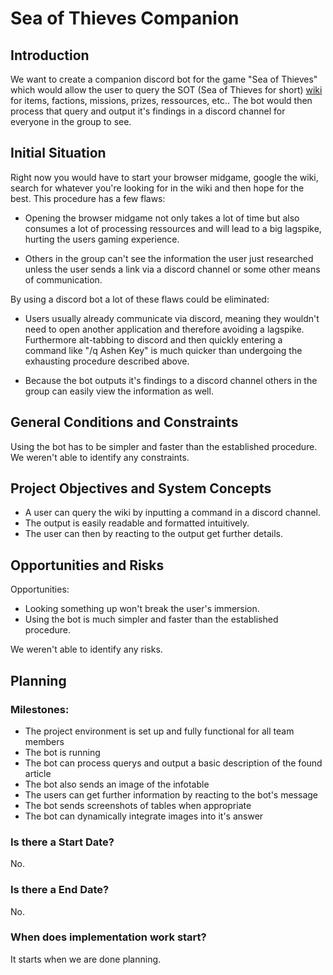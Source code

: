 # Sea of Thieves Companion

## Introduction

We want to create a companion discord bot for the game "Sea of Thieves" which would allow the user to query the SOT (Sea of Thieves for short) [wiki](https://seaofthieves.fandom.com/wiki/Sea_of_Thieves_Wiki) for items, factions, missions, prizes, ressources, etc.. The bot would then process that query and output it's findings in a discord channel for everyone in the group to see.


## Initial Situation

Right now you would have to start your browser midgame, google the wiki, search for whatever you're looking for in the wiki and then hope for the best. This procedure has a few flaws: 

* Opening the browser midgame not only takes a lot of time but also consumes a lot of processing ressources and will lead to a big lagspike, hurting the users gaming experience.
  
* Others in the group can't see the information the user just researched unless the user sends a link via a discord channel or some other means of communication.


By using a discord bot a lot of these flaws could be eliminated: 

* Users usually already communicate via discord, meaning they wouldn't need to open another application and therefore avoiding a lagspike. Furthermore alt-tabbing to discord and then quickly entering a command like "/q Ashen Key" is much quicker than undergoing the exhausting procedure described above.
  
* Because the bot outputs it's findings to a discord channel others in the group can easily view the information as well.
  

## General Conditions and Constraints

Using the bot has to be simpler and faster than the established procedure. We weren't able to identify any constraints.


## Project Objectives and System Concepts

* A user can query the wiki by inputting a command in a discord channel.
* The output is easily readable and formatted intuitively.
* The user can then by reacting to the output get further details.
  

## Opportunities and Risks

Opportunities:
* Looking something up won't break the user's immersion.
* Using the bot is much simpler and faster than the established procedure.
  
We weren't able to identify any risks.


## Planning

### Milestones:
* The project environment is set up and fully functional for all team members
* The bot is running
* The bot can process querys and output a basic description of the found article
* The bot also sends an image of the infotable
* The users can get further information by reacting to the bot's message
* The bot sends screenshots of tables when appropriate
* The bot can dynamically integrate images into it's answer

### Is there a Start Date?
No.

### Is there a End Date?
No.

### When does implementation work start?
It starts when we are done planning.